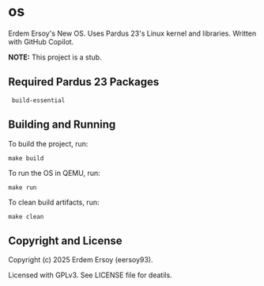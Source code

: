 # os

Erdem Ersoy's New OS. Uses Pardus 23's Linux kernel and libraries. Written with GitHub Copilot.

**NOTE:** This project is a stub.

## Required Pardus 23 Packages

``` build-essential```

## Building and Running

To build the project, run:

```
make build
```

To run the OS in QEMU, run:

```
make run
```

To clean build artifacts, run:

```
make clean
```

## Copyright and License

Copyright (c) 2025 Erdem Ersoy (eersoy93).

Licensed with GPLv3. See LICENSE file for deatils.
